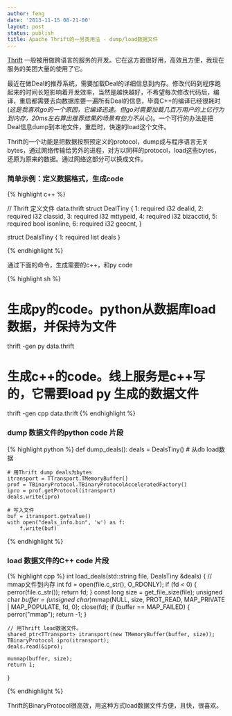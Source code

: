 ```yaml
---
author: feng
date: '2013-11-15 08-21-00'
layout: post
status: publish
title: Apache Thrift的一另类用法 - dump/load数据文件
---
```


[Thrift](http://thrift.apache.org/)
一般被用做跨语言的服务的开发。它在这方面很好用，高效且方便，我现在服务的美团大量的使用了它。

最近在做Deal的推荐系统，需要加载Deal的详细信息到内存。修改代码到程序跑起来的时间长短影响着开发效率，当然是越快越好，不希望每次修改代码后，编译，重启都需要去向数据库要一遍所有Deal的信息，毕竟C++的编译已经很耗时(*这是我喜欢go的一个原因，它编译迅速。但go对需要加载几百万用户的上亿行为到内存，20ms左右算出推荐结果的场景有些力不从心*)。一个可行的办法是把Deal信息dump到本地文件，重启时，快速的load这个文件。

Thrift的一个功能是把数据按照预定义的protocol，dump成与程序语言无关bytes，通过网络传输给另外的进程，对方以同样的protocol，load这些bytes，还原为原来的数据。通过网络这部分可以换成文件。

### 简单示例：定义数据格式，生成code

{% highlight c++ %}

// Thrift 定义文件 data.thrift
struct DealTiny {
    1: required i32 dealid,
    2: required i32 classid,
    3: required i32 mttypeid,
    4: required i32 bizacctid,
    5: required bool isonline,
    6: required i32 geocnt,
}

struct DealsTiny {
    1: required list<DealTiny> deals
}

{% endhighlight %}


通过下面的命令，生成需要的c++，和py code

{% highlight sh %}
# 生成py的code。python从数据库load数据，并保持为文件
thrift -gen py data.thrift

# 生成c++的code。线上服务是c++写的，它需要load py 生成的数据文件
thrift -gen cpp data.thrift
{% endhighlight %}

### dump 数据文件的python code 片段

{% highlight python %}
def dump_deals():
    deals = DealsTiny() 
    # 从db load数据

    # 用Thrift dump deals为bytes
    itransport = TTransport.TMemoryBuffer()
    prof = TBinaryProtocol.TBinaryProtocolAcceleratedFactory()
    ipro = prof.getProtocol(itransport)
    deals.write(ipro)

    # 写入文件
    buf = itransport.getvalue()
    with open("deals_info.bin", 'w') as f:
        f.write(buf)


{% endhighlight %}

### load 数据文件的C++ code 片段

{% highlight cpp %}
int load_deals(std::string file, DealsTiny &deals) {
    // mmap文件到内存
    int fd = open(file.c_str(), O_RDONLY);
    if (fd < 0) {
        perror(file.c_str());
        return fd;
    }
    const long size = get_file_size(file);
    unsigned char *buffer = (unsigned char*)mmap(NULL, size, PROT_READ, MAP_PRIVATE | MAP_POPULATE, fd, 0);
    close(fd);
    if (buffer == MAP_FAILED) {
        perror("mmap");
        return -1;
    }

    // 用Thrift load数据文件。
    shared_ptr<TTransport> itransport(new TMemoryBuffer(buffer, size));
    TBinaryProtocol ipro(itransport);
    deals.read(&ipro);

    munmap(buffer, size);
    return 1;
}


{% endhighlight %}

Thrift的BinaryProtocol很高效，用这种方式load数据文件方便，且快，很喜欢。
